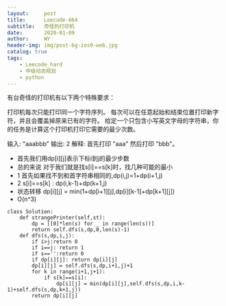 ```yaml
---
layout:     post
title:      Leecode-664
subtitle:   奇怪的打印机
date:       2020-01-09
author:     WY
header-img: img/post-bg-ios9-web.jpg
catalog: true
tags:
    - Leecode_hard
    - 中级动态规划
    - python
---
```

有台奇怪的打印机有以下两个特殊要求：

打印机每次只能打印同一个字符序列。
每次可以在任意起始和结束位置打印新字符，并且会覆盖掉原来已有的字符。
给定一个只包含小写英文字母的字符串，你的任务是计算这个打印机打印它需要的最少次数。

输入: "aaabbb"
输出: 2
解释: 首先打印 "aaa" 然后打印 "bbb"。



- 首先我们用dp[i][j]表示下标i到j的最少步数
- 总的来说 对于我们就是找s[i]==s[k]时，找几种可能的最小
- 1 首先如果找不到和首字符串相同的,dp(i,j)=1+dp(i+1,j)
- 2 s[i]==s[k] : dp(i,k-1)+dp(k+1,j)
- 状态转移 dp[i][j] = min(1+dp[i+1][j],dp[i][k-1]+dp[k+1][j]) 
- O(n^3)
```
class Solution:
    def strangePrinter(self,st):
        dp = [[0]*len(s) for _ in range(len(s))]
        return self.dfs(s,dp,0,len(s)-1)
    def dfs(s,dp,i,j):
        if i>j:return 0 
        if i==j: return 1
        if s=='':return 0
        if dp[i][j]: return dp[i][j]
        dp[i][j] = self.dfs(s,dp,i+1,j)+1
        for k in range(i+1,j+1):
            if s[k]==s[i]:
                dp[i][j] = min(dp[i][j],self.dfs(s,dp,i,k-1)+self.dfs(s,dp,k+1,j))
        return dp[i][j]
```